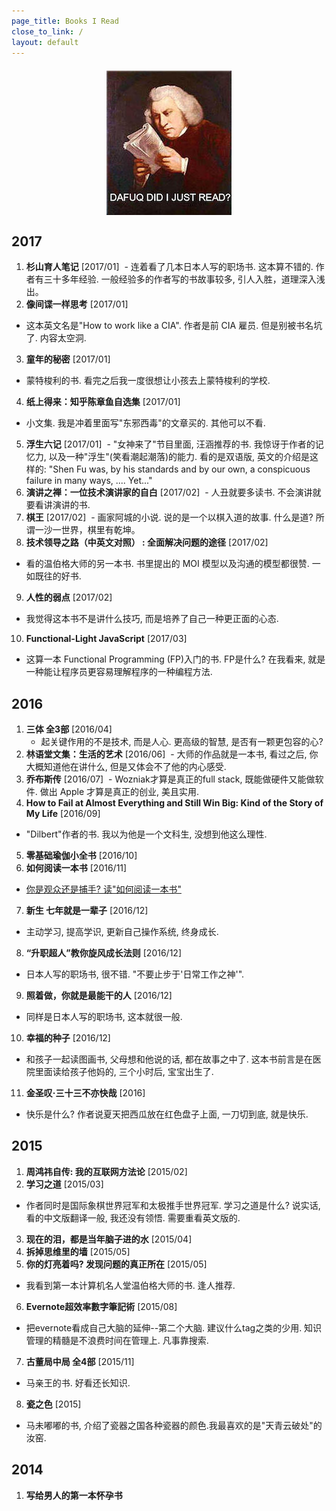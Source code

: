 ```yaml
---
page_title: Books I Read
close_to_link: /
layout: default
---
```


<img src="/assets/images/wtf-read.jpg" style="margin: 1.5em auto !important; max-width: 100%; height: auto; display: block;">

## 2017
1. **杉山育人笔记** [2017/01]
  - 连着看了几本日本人写的职场书. 这本算不错的. 作者有三十多年经验. 一般经验多的作者写的书故事较多, 引人入胜，道理深入浅出。
2. **像间谍一样思考** [2017/01]
  - 这本英文名是"How to work like a CIA". 作者是前 CIA 雇员. 但是别被书名坑了. 内容太空洞.
3. **童年的秘密** [2017/01]
  - 蒙特梭利的书. 看完之后我一度很想让小孩去上蒙特梭利的学校.
4. **纸上得来：知乎陈章鱼自选集** [2017/01]
  - 小文集. 我是冲着里面写"东邪西毒"的文章买的. 其他可以不看.
5. **浮生六记** [2017/01]
  - "女神来了"节目里面, 汪涵推荐的书. 我惊讶于作者的记忆力, 以及一种"浮生"(笑看潮起潮落)的能力. 看的是双语版, 英文的介绍是这样的: "Shen Fu was, by his standards and by our own, a conspicuous failure in many ways, .... Yet..."
6. **演讲之禅：一位技术演讲家的自白** [2017/02]
  - 人丑就要多读书. 不会演讲就要看讲演讲的书.
7. **棋王** [2017/02]
  - 画家阿城的小说. 说的是一个以棋入道的故事. 什么是道? 所谓一沙一世界，棋里有乾坤。
8. **技术领导之路（中英文对照） : 全面解决问题的途径** [2017/02]
  - 看的温伯格大师的另一本书. 书里提出的 MOI 模型以及沟通的模型都很赞. 一如既往的好书.
9. **人性的弱点** [2017/02]
  - 我觉得这本书不是讲什么技巧, 而是培养了自己一种更正面的心态.
10. **Functional-Light JavaScript** [2017/03]
  - 这算一本 Functional Programming (FP)入门的书. FP是什么? 在我看来, 就是一种能让程序员更容易理解程序的一种编程方法.

## 2016
1. **三体 全3部** [2016/04]
   - 起关键作用的不是技术, 而是人心. 更高级的智慧, 是否有一颗更包容的心?
2. **林语堂文集：生活的艺术** [2016/06]
  - 大师的作品就是一本书, 看过之后, 你大概知道他在讲什么, 但是又体会不了他的内心感受.
3. **乔布斯传** [2016/07]
  - Wozniak才算是真正的full stack, 既能做硬件又能做软件. 做出 Apple 才算是真正的创业, 美且实用.
4. **How to Fail at Almost Everything and Still Win Big: Kind of the Story of My Life** [2016/09]
  - "Dilbert"作者的书. 我以为他是一个文科生, 没想到他这么理性.
5. **零基础瑜伽小全书** [2016/10]
6. **如何阅读一本书** [2016/11]
  - [你是观众还是捕手? 读"如何阅读一本书"](/blog/2016-12-04-how-to-read-a-book.html)
7. **新生 七年就是一辈子** [2016/12]
  - 主动学习, 提高学识, 更新自己操作系统, 终身成长.
8. **“升职超人”教你旋风成长法则** [2016/12]
  - 日本人写的职场书, 很不错. "不要止步于'日常工作之神'".
9. **照着做，你就是最能干的人** [2016/12]
  - 同样是日本人写的职场书, 这本就很一般.
10. **幸福的种子** [2016/12]
  - 和孩子一起读图画书, 父母想和他说的话, 都在故事之中了. 这本书前言是在医院里面读给孩子他妈的, 三个小时后, 宝宝出生了.
11. **金圣叹·三十三不亦快哉** [2016]
  - 快乐是什么? 作者说夏天把西瓜放在红色盘子上面, 一刀切到底, 就是快乐.

## 2015
1. **周鸿祎自传: 我的互联网方法论** [2015/02]
2. **学习之道** [2015/03]
  - 作者同时是国际象棋世界冠军和太极推手世界冠军. 学习之道是什么? 说实话, 看的中文版翻译一般, 我还没有领悟. 需要重看英文版的.
3. **现在的泪，都是当年脑子进的水** [2015/04]
4. **拆掉思维里的墙** [2015/05]
5. **你的灯亮着吗? 发现问题的真正所在** [2015/05]
  - 我看到第一本计算机名人堂温伯格大师的书. 逢人推荐.
6. **Evernote超效率數字筆記術** [2015/08]
  - 把evernote看成自己大脑的延伸--第二个大脑. 建议什么tag之类的少用. 知识管理的精髓是不浪费时间在管理上. 凡事靠搜索.
7. **古董局中局 全4部** [2015/11]
  - 马亲王的书. 好看还长知识.
8. **瓷之色** [2015]
  - 马未嘟嘟的书, 介绍了瓷器之国各种瓷器的颜色.我最喜欢的是"天青云破处"的汝窑.

## 2014
1. **写给男人的第一本怀孕书**
